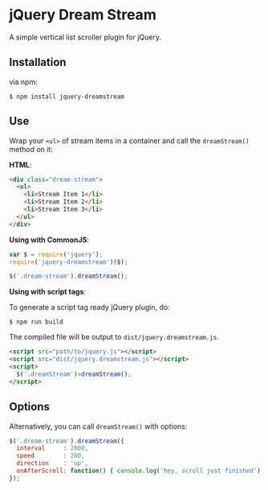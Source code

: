 # jQuery Dream Stream

A simple vertical list scroller plugin for jQuery.

## Installation

via npm:

```
$ npm install jquery-dreamstream
```

## Use

Wrap your `<ul>` of stream items in a container and call the `dreamStream()` method on it:

**HTML**:
```html
<div class="dream-stream">
  <ul>
    <li>Stream Item 1</li>
    <li>Stream Item 2</li>
    <li>Stream Item 3</li>
  </ul>
</div>
```

**Using with CommonJS**:
```js
var $ = require('jquery');
require('jquery-dreamstream')($);

$('.dream-stream').dreamStream();
```

**Using with script tags**:

To generate a script tag ready jQuery plugin, do:

```
$ npm run build
```

The compiled file will be output to `dist/jquery.dreamstream.js`.

```html
<script src="path/to/jquery.js"></script>
<script src="dist/jquery.dreamstream.js"></script>
<script>
  $('.dreamStream')>dreamStream();
</script>
```

## Options

Alternatively, you can call `dreamStream()` with options:

```js
$('.dream-stream').dreamStream({
  interval     : 2000,
  speed        : 200,
  direction    : 'up',
  onAfterScroll: function() { console.log('hey, scroll just finished') }
});
```
